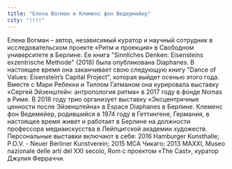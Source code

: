 ```yaml
---
title: "Елена Вогман и Клеменс фон Ведермайер"
city: "!!!!"
---
```


Елена Вогман – автор, независимый куратор и научный сотрудник в исследовательском проекте «Ритм и проекция» в Свободном университете в Берлине. Ее книга "Sinnliches Denken: Eisensteins exzentrische Methode" (2018) была опубликована Diaphanes. В настоящее время она заканчивает свою следующую книгу "Dance of Values: Eisenstein’s Capital Project", которая выйдет осенью этого года. Вместе с Мари Ребекки и Тиллом Гатманом она курировала выставку «Сергей Эйзенштейн: антропология ритма» в 2017 году в фонде Nomas в Риме. В 2018 году трио организует выставку «Эксцентричные ценности после Эйзенштейна» в Espace Diaphanes в Берлине.
Клеменс фон Ведемейер, родившийся в 1974 году в Геттингене, Германия, в настоящее время живет и работает в Берлине на должности профессора медиаискусства в Лейпцигской академии художеств. Персональные выставки включают в себя: 2016 Hamburger Kunsthalle; P.O.V. - Neuer Berliner Kunstverein; 2015 MCA Чикаго; 2013 MAXXI, Museo nazionale delle arti del XXI secolo, Rom с проектом «The Cast», куратор Джулия Ферраччи.
